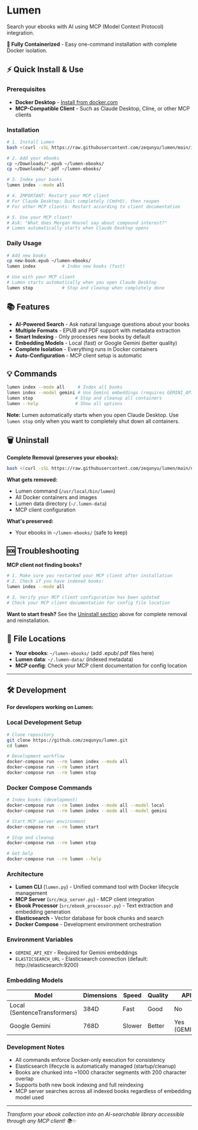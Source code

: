 # Lumen

Search your ebooks with AI using MCP (Model Context Protocol) integration.

**🐳 Fully Containerized** - Easy one-command installation with complete Docker isolation.

## ⚡ Quick Install & Use

### **Prerequisites**
- **Docker Desktop** - [Install from docker.com](https://docs.docker.com/get-docker/)
- **MCP-Compatible Client** - Such as Claude Desktop, Cline, or other MCP clients

### **Installation**

```bash
# 1. Install Lumen
bash <(curl -sSL https://raw.githubusercontent.com/zequnyu/lumen/main/install.sh)

# 2. Add your ebooks
cp ~/Downloads/*.epub ~/lumen-ebooks/
cp ~/Downloads/*.pdf ~/lumen-ebooks/

# 3. Index your books
lumen index --mode all

# 4. IMPORTANT: Restart your MCP client
# For Claude Desktop: Quit completely (Cmd+Q), then reopen
# For other MCP clients: Restart according to client documentation

# 5. Use your MCP client!
# Ask: "What does Morgan Housel say about compound interest?"
# Lumen automatically starts when Claude Desktop opens
```

### **Daily Usage**
```bash
# Add new books
cp new-book.epub ~/lumen-ebooks/
lumen index          # Index new books (fast)

# Use with your MCP client
# Lumen starts automatically when you open Claude Desktop
lumen stop           # Stop and cleanup when completely done
```

## 📚 Features

- **AI-Powered Search** - Ask natural language questions about your books
- **Multiple Formats** - EPUB and PDF support with metadata extraction
- **Smart Indexing** - Only processes new books by default
- **Embedding Models** - Local (fast) or Google Gemini (better quality)
- **Complete Isolation** - Everything runs in Docker containers
- **Auto-Configuration** - MCP client setup is automatic

## 💡 Commands

```bash
lumen index --mode all     # Index all books
lumen index --model gemini # Use Gemini embeddings (requires GEMINI_API_KEY)
lumen stop                # Stop and cleanup all containers
lumen --help              # Show all options
```

**Note:** Lumen automatically starts when you open Claude Desktop. Use `lumen stop` only when you want to completely shut down all containers.

## 🗑️ Uninstall

**Complete Removal (preserves your ebooks):**
```bash
bash <(curl -sSL https://raw.githubusercontent.com/zequnyu/lumen/main/uninstall.sh)
```

**What gets removed:**
- Lumen command (`/usr/local/bin/lumen`)
- All Docker containers and images
- Lumen data directory (`~/.lumen-data`)
- MCP client configuration

**What's preserved:**
- Your ebooks in `~/lumen-ebooks/` (safe to keep)


## 🆘 Troubleshooting

**MCP client not finding books?**
```bash
# 1. Make sure you restarted your MCP client after installation
# 2. Check if you have indexed books:
lumen index --mode all

# 3. Verify your MCP client configuration has been updated
# Check your MCP client documentation for config file location
```

**Want to start fresh?** See the [Uninstall section](#🗑️-uninstall) above for complete removal and reinstallation.

## 📁 File Locations

- **Your ebooks**: `~/lumen-ebooks/` (add .epub/.pdf files here)
- **Lumen data**: `~/.lumen-data/` (indexed metadata)
- **MCP config**: Check your MCP client documentation for config location

---

## 🛠️ Development

**For developers working on Lumen:**

### **Local Development Setup**

```bash
# Clone repository
git clone https://github.com/zequnyu/lumen.git
cd lumen

# Development workflow
docker-compose run --rm lumen index --mode all
docker-compose run --rm lumen start
docker-compose run --rm lumen stop
```

### **Docker Compose Commands**

```bash
# Index books (development)
docker-compose run --rm lumen index --mode all --model local
docker-compose run --rm lumen index --mode all --model gemini

# Start MCP server environment
docker-compose run --rm lumen start

# Stop and cleanup
docker-compose run --rm lumen stop

# Get help
docker-compose run --rm lumen --help
```

### **Architecture**

- **Lumen CLI** (`lumen.py`) - Unified command tool with Docker lifecycle management
- **MCP Server** (`src/mcp_server.py`) - MCP client integration
- **Ebook Processor** (`src/ebook_processor.py`) - Text extraction and embedding generation
- **Elasticsearch** - Vector database for book chunks and search
- **Docker Compose** - Development environment orchestration

### **Environment Variables**

- `GEMINI_API_KEY` - Required for Gemini embeddings
- `ELASTICSEARCH_URL` - Elasticsearch connection (default: http://elasticsearch:9200)

### **Embedding Models**

| Model | Dimensions | Speed | Quality | API Required |
|-------|------------|-------|---------|--------------|
| Local (SentenceTransformers) | 384D | Fast | Good | No |
| Google Gemini | 768D | Slower | Better | Yes (GEMINI_API_KEY) |

### **Development Notes**

- All commands enforce Docker-only execution for consistency
- Elasticsearch lifecycle is automatically managed (startup/cleanup)
- Books are chunked into ~1000 character segments with 200 character overlap
- Supports both new book indexing and full reindexing
- MCP server searches across all indexed books regardless of embedding model used

---

*Transform your ebook collection into an AI-searchable library accessible through any MCP client! 📚✨*